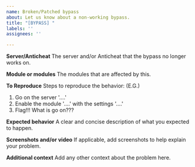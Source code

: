```yaml
---
name: Broken/Patched bypass
about: Let us know about a non-working bypass.
title: "[BYPASS] "
labels: ''
assignees: ''

---
```


**Server/Anticheat**
The server and/or Anticheat that the bypass no longer works on.

**Module or modules**
The modules that are affected by this.

**To Reproduce**
Steps to reproduce the behavior:
(E.G.)


1. Go on the server '....'
2. Enable the module '....' with the settings '....'
3. Flag!!! What is go on???

**Expected behavior**
A clear and concise description of what you expected to happen.

**Screenshots and/or video**
If applicable, add screenshots to help explain your problem.

**Additional context**
Add any other context about the problem here.
